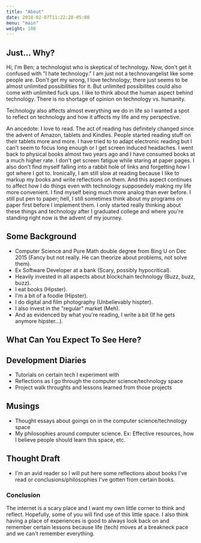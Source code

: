 ```yaml
---
title: "About"
date: 2018-02-07T11:22:28-05:00
menu: "main"
weight: 100
---
```


## Just... Why?

Hi, I'm Ben; a technologist who is skeptical of technology. Now, don't get it confused with "I hate technology." I am just not a technovangelist like some people are. Don't get my wrong, I love technology; there just seems to be almost unlimited possibilities for it. But unlimited possibilites could also come with unlimited fuck ups. I like to think about the human aspect behind technology. There is no shortage of opinion on technology vs. humanity. 

Technology also affects almost everything we do in life so I wanted a spot to reflect on technology and how it affects my life and my perspective. 

An ancedote: I love to read. The act of reading has definitely changed since the advent of Amazon, tablets and Kindles. People started reading stuff on their tablets more and more. I have tried to to adapt electronic reading but I can't seem to focus long enough or I get screen induced headaches. I went back to physical books almost two years ago and I have consumed books at a much higher rate. I don't get screen fatigue while staring at paper pages. I also don't find myself falling into a rabbit hole of links and forgetting how I got where I got to. Ironically, I am still slow at reading because I like to markup my books and write reflections on them. And this aspect continues to affect how I do things even with technology supposedely making my life more convenient. I find myself being much more analog than ever before. I still put pen to paper; hell, I still sometimes think about my programs on paper first before I implement them. I only started really thinking about these things and technology after I graduated college and where you're standing right now is the advent of my journey. 

## Some Background

- Computer Science and Pure Math double degree from Bing U on Dec 2015 (Fancy but not really. He can theorize about problems, not solve them).
- Ex Software Developer at a bank (Scary, possibly hypocritical).
- Heavily invested in all aspects about blockchain technology (Buzz, buzz, buzz).
- I eat books (Hipster).
- I'm a bit of a foodie (Hipster).
- I do digital and film photography (Unbelievably hispter).
- I also invest in the "regular" market (Meh).
- And as evidenced by what you're reading, I write a bit (If he gets anymore hipster...). 


## What Can You Expect To See Here?

## Development Diaries
- Tutorials on certain tech I experiment with
- Reflections as I go through the computer science/technology space
- Project walk throughts and lessons learned from those projects

## Musings
- Thought essays about goings on in the computer science/technology space
- My philosophies around computer science. Ex: Effective resources, how I believe people should learn this space, etc.

## Thought Draft
- I'm an avid reader so I will put here some reflections about books I've read or conclusions/philosophies I've gotten from certain books. 

### Conclusion

The internet is a scary place and I want  my own little corner to think and reflect. Hopefully, some of you will find use of this little space. I also think having a place of experiences is good to always look back on and remember certain lessons because life (tech) moves at a breakneck pace and we can't remember everything.
